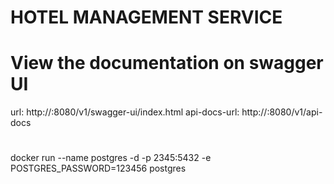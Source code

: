 # HOTEL MANAGEMENT SERVICE
#  View the documentation on swagger UI
url: http://<IP-ADDRESS>:8080/v1/swagger-ui/index.html
api-docs-url: http://<API-ADDRESS>:8080/v1/api-docs
# 
docker run --name postgres -d -p 2345:5432 -e POSTGRES_PASSWORD=123456 postgres
